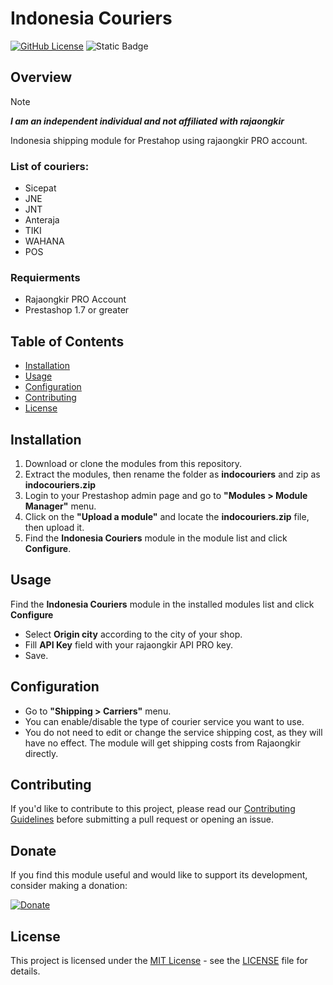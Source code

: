 # Indonesia Couriers

[![GitHub License](https://img.shields.io/github/license/tjeperi/indocouriers)](https://github.com/tjeperi/indocouriers/blob/main/LICENSE)
![Static Badge](https://img.shields.io/badge/version-1.0.0-blue)

## Overview

> [!NOTE]
> ***I am an independent individual and not affiliated with rajaongkir***

Indonesia shipping module for Prestahop using rajaongkir PRO account.

### List of couriers:
- Sicepat
- JNE
- JNT
- Anteraja
- TIKI
- WAHANA
- POS

### Requierments

* Rajaongkir PRO Account
* Prestashop 1.7 or greater

## Table of Contents

- [Installation](#installation)
- [Usage](#usage)
- [Configuration](#configuration)
- [Contributing](#contributing)
- [License](#license)

## Installation

1. Download or clone the modules from this repository.
2. Extract the modules, then rename the folder as **indocouriers** and zip as **indocouriers.zip**
3. Login to your Prestashop admin page and go to **"Modules > Module Manager"** menu.
4. Click on the **"Upload a module"** and locate the **indocouriers.zip** file, then upload it.
5. Find the **Indonesia Couriers** module in the module list and click **Configure**.

## Usage

Find the **Indonesia Couriers** module in the installed modules list and click **Configure**
* Select **Origin city** according to the city of your shop.
* Fill **API Key** field with your rajaongkir API PRO key.
* Save.

## Configuration

* Go to **"Shipping > Carriers"** menu.
* You can enable/disable the type of courier service you want to use.
* You do not need to edit or change the service shipping cost, as they will have no effect. The module will get shipping costs from Rajaongkir directly.

## Contributing

If you'd like to contribute to this project, please read our [Contributing Guidelines](CONTRIBUTING.md) before submitting a pull request or opening an issue.

## Donate

If you find this module useful and would like to support its development, consider making a donation:

[![Donate](https://img.shields.io/badge/Donate-PayPal-blue.svg)](https://www.paypal.com/paypalme/CEriGandari)


## License

This project is licensed under the [MIT License](https://opensource.org/licenses/MIT) - see the [LICENSE](LICENSE) file for details.


